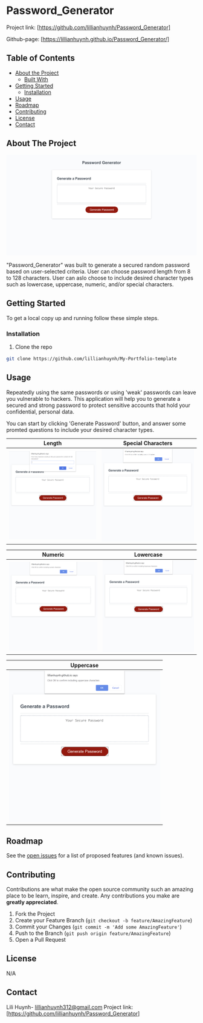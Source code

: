 # Password_Generator

Project link: [https://github.com/lillianhuynh/Password_Generator]

Github-page: [https://lillianhuynh.github.io/Password_Generator/]

## Table of Contents

* [About the Project](#about-the-project)
  * [Built With](#built-with)
* [Getting Started](#getting-started)
  * [Installation](#installation)
* [Usage](#usage)
* [Roadmap](#roadmap)
* [Contributing](#contributing)
* [License](#license)
* [Contact](#contact)

## About The Project
![Project Screenshot](images/default.png)

"Password_Generator" was built to generate a secured random password based on user-selected criteria. User can choose password length from 8 to 128 characters. User can aslo choose to include desired character types such as lowercase, uppercase, numeric, and/or special characters.


## Getting Started

To get a local copy up and running follow these simple steps.

### Installation

1. Clone the repo
```sh
git clone https://github.com/lillianhuynh/My-Portfolio-template
```

## Usage

Repeatedly using the same passwords or using 'weak' passwords can leave you vulnerable to hackers. This application will help you to generate a secured and strong password to protect sensitive accounts that hold your confidential, personal data. 

You can start by clicking 'Generate Password' button, and answer some promted questions to include your desired character types.

| Length     | Special Characters|
|------------|------------|
| <img src="images/length.png" width="400"> | <img src="images/special.png" width="400"> |

| Numeric    | Lowercase         |
|------------|------------|
| <img src="images/numeric.png" width="400"> | <img src="images/lowercase.png" width="400"> |

| Uppercase  | 
|------------|
| <img src="images/uppercase.png" width="400"> | 

## Roadmap

See the [open issues](https://github.com/lillianhuynh/Password_Generator/issues) for a list of proposed features (and known issues).

## Contributing

Contributions are what make the open source community such an amazing place to be learn, inspire, and create. Any contributions you make are **greatly appreciated**.

1. Fork the Project
2. Create your Feature Branch (`git checkout -b feature/AmazingFeature`)
3. Commit your Changes (`git commit -m 'Add some AmazingFeature'`)
4. Push to the Branch (`git push origin feature/AmazingFeature`)
5. Open a Pull Request

## License

N/A

## Contact

Lili Huynh- lillianhuynh312@gmail.com
Project link: [https://github.com/lillianhuynh/Password_Generator]




